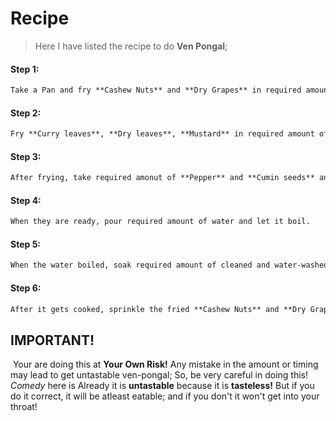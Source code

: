 # Recipe

> Here  I have listed the recipe to do **Ven Pongal**;

#### Step 1:

```  markdown
Take a Pan and fry **Cashew Nuts** and **Dry Grapes** in required amount, in required amount (usually low amount)of ghee and keep it in a separate bowl;
```

#### Step 2:

```markdown
Fry **Curry leaves**, **Dry leaves**, **Mustard** in required amount of oil.  
```

#### Step 3:

```markdown
After frying, take required amonut of **Pepper** and **Cumin seeds** and sprinkle over it.  
```

#### Step 4:

````markdown
When they are ready, pour required amount of water and let it boil.
````

#### Step 5:

```markdown
When the water boiled, soak required amount of cleaned and water-washed **raw rice** and **Moong Dhal** and let it get cooked.
```

#### Step 6:

```markdown
After it gets cooked, sprinkle the fried **Cashew Nuts** and **Dry Grapes** after sprinkling required amount of salt and mixing it, and that's it, it's ready to eat!
```





## IMPORTANT!

​                                        Your are doing this at **Your Own Risk!**  Any mistake in the amount or timing may lead to get untastable ven-pongal; So, be very careful in doing this! *Comedy* here is Already it is **untastable** because it is **tasteless!** But if you do it correct, it will be atleast eatable; and if you don't it won't get into your throat!